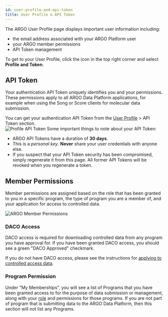 ```yaml
---
id: user-profile-and-api-token
title: User Profile & API Token
---
```


The ARGO User Profile page displays important user information including:

- the email address associated with your ARGO Platform user
- your ARGO member permissions
- API Token management

To get to your User Profile, click the icon in the top right corner and select **Profile and Token**.

## API Token

Your authentication API Token uniquely identifies you and your permissions. These permissions apply to all ARGO Data Platform applications, for example when using the Song or Score clients for molecular data submission.

You can get your authentication API Token from the [User Profile](https://platform.icgc-argo.org/user) > API Token section.  
![Profile API Token](/assets/data-access/user-profile-api-token.png)
Some important things to note about your API Token:

- ARGO API Tokens have a duration of **30 days**.
- This is a _personal key_. **Never** share your user credentials with anyone else.
- If you suspect that your API Token security has been compromised, simply regenerate it from this page. All former API Tokens will be revoked when you regenerate a token.

## Member Permissions

Member permissions are assigned based on the role that has been granted to you in a specific program, the type of program you are a member of, and your application for access to controlled data.

![ARGO Member Permissions](/assets/data-access/user-profile-program-access.png)

### DACO Access

DACO access is required for downloading controlled data from any program you have approval for. If you have been granted DACO access, you should see a green "DACO Approved" checkmark.

If you do not have DACO access, please see the instructions for [applying to controlled access data](/docs/data-access).

### Program Permission

Under "My Memberships", you will see a list of Programs that you have been granted access to for the purpose of data submission or management, along with your [role](/docs/managing-program-access#user-roles-and-permissions) and permissions for those programs. If you are not part of program that is submitting data to the ARGO Data Platform, then this section will not list any Programs.
